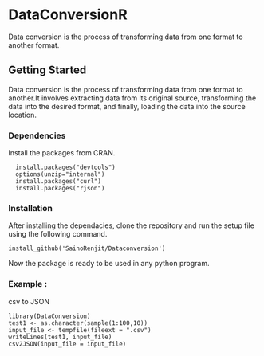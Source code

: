 # DataConversionR

Data conversion is the process of transforming data from one format to another format.

## Getting Started
Data conversion is the process of transforming data from one format to another.It involves extracting data from its original source, transforming the data into the desired format, and finally, loading the data into the source location.

### Dependencies
Install the packages from CRAN.
```
  install.packages("devtools")
  options(unzip="internal")
  install.packages("curl")
  install.packages("rjson")  
  ```
  
### Installation

After installing the dependacies, clone the repository and run the setup file using the following command.

```
install_github('SainoRenjit/Dataconversion')
```

Now the package is ready to be used in any python program.

### Example  :

csv to JSON

```
library(DataConversion)
test1 <- as.character(sample(1:100,10))
input_file <- tempfile(fileext = ".csv")
writeLines(test1, input_file)
csv2JSON(input_file = input_file)
```
